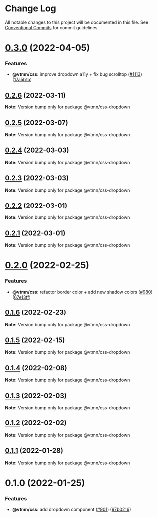 # Change Log

All notable changes to this project will be documented in this file.
See [Conventional Commits](https://conventionalcommits.org) for commit guidelines.

# [0.3.0](https://github.com/Decathlon/vitamin-web/compare/@vtmn/css-dropdown@0.2.6...@vtmn/css-dropdown@0.3.0) (2022-04-05)


### Features

* **@vtmn/css:** improve dropdown a11y + fix bug scrolltop ([#1113](https://github.com/Decathlon/vitamin-web/issues/1113)) ([17a5b1b](https://github.com/Decathlon/vitamin-web/commit/17a5b1b65741f780d4fa3a3668daddcb426e6fb4))





## [0.2.6](https://github.com/Decathlon/vitamin-web/compare/@vtmn/css-dropdown@0.2.5...@vtmn/css-dropdown@0.2.6) (2022-03-11)

**Note:** Version bump only for package @vtmn/css-dropdown





## [0.2.5](https://github.com/Decathlon/vitamin-web/compare/@vtmn/css-dropdown@0.2.4...@vtmn/css-dropdown@0.2.5) (2022-03-07)

**Note:** Version bump only for package @vtmn/css-dropdown





## [0.2.4](https://github.com/Decathlon/vitamin-web/compare/@vtmn/css-dropdown@0.2.3...@vtmn/css-dropdown@0.2.4) (2022-03-03)

**Note:** Version bump only for package @vtmn/css-dropdown





## [0.2.3](https://github.com/Decathlon/vitamin-web/compare/@vtmn/css-dropdown@0.2.2...@vtmn/css-dropdown@0.2.3) (2022-03-03)

**Note:** Version bump only for package @vtmn/css-dropdown





## [0.2.2](https://github.com/Decathlon/vitamin-web/compare/@vtmn/css-dropdown@0.2.1...@vtmn/css-dropdown@0.2.2) (2022-03-01)

**Note:** Version bump only for package @vtmn/css-dropdown





## [0.2.1](https://github.com/Decathlon/vitamin-web/compare/@vtmn/css-dropdown@0.2.0...@vtmn/css-dropdown@0.2.1) (2022-03-01)

**Note:** Version bump only for package @vtmn/css-dropdown





# [0.2.0](https://github.com/Decathlon/vitamin-web/compare/@vtmn/css-dropdown@0.1.6...@vtmn/css-dropdown@0.2.0) (2022-02-25)


### Features

* **@vtmn/css:** refactor border color + add new shadow colors ([#980](https://github.com/Decathlon/vitamin-web/issues/980)) ([67e13ff](https://github.com/Decathlon/vitamin-web/commit/67e13ff48c922ddea167feea824e9dfdc8b18fec))





## [0.1.6](https://github.com/Decathlon/vitamin-web/compare/@vtmn/css-dropdown@0.1.5...@vtmn/css-dropdown@0.1.6) (2022-02-23)

**Note:** Version bump only for package @vtmn/css-dropdown





## [0.1.5](https://github.com/Decathlon/vitamin-web/compare/@vtmn/css-dropdown@0.1.4...@vtmn/css-dropdown@0.1.5) (2022-02-15)

**Note:** Version bump only for package @vtmn/css-dropdown





## [0.1.4](https://github.com/Decathlon/vitamin-web/compare/@vtmn/css-dropdown@0.1.3...@vtmn/css-dropdown@0.1.4) (2022-02-08)

**Note:** Version bump only for package @vtmn/css-dropdown





## [0.1.3](https://github.com/Decathlon/vitamin-web/compare/@vtmn/css-dropdown@0.1.2...@vtmn/css-dropdown@0.1.3) (2022-02-03)

**Note:** Version bump only for package @vtmn/css-dropdown





## [0.1.2](https://github.com/Decathlon/vitamin-web/compare/@vtmn/css-dropdown@0.1.1...@vtmn/css-dropdown@0.1.2) (2022-02-02)

**Note:** Version bump only for package @vtmn/css-dropdown





## [0.1.1](https://github.com/Decathlon/vitamin-web/compare/@vtmn/css-dropdown@0.1.0...@vtmn/css-dropdown@0.1.1) (2022-01-28)

**Note:** Version bump only for package @vtmn/css-dropdown





# 0.1.0 (2022-01-25)


### Features

* **@vtmn/css:** add dropdown component ([#901](https://github.com/Decathlon/vitamin-web/issues/901)) ([97b0216](https://github.com/Decathlon/vitamin-web/commit/97b021674d25a89a51358ab5f23e07371fdca801))
